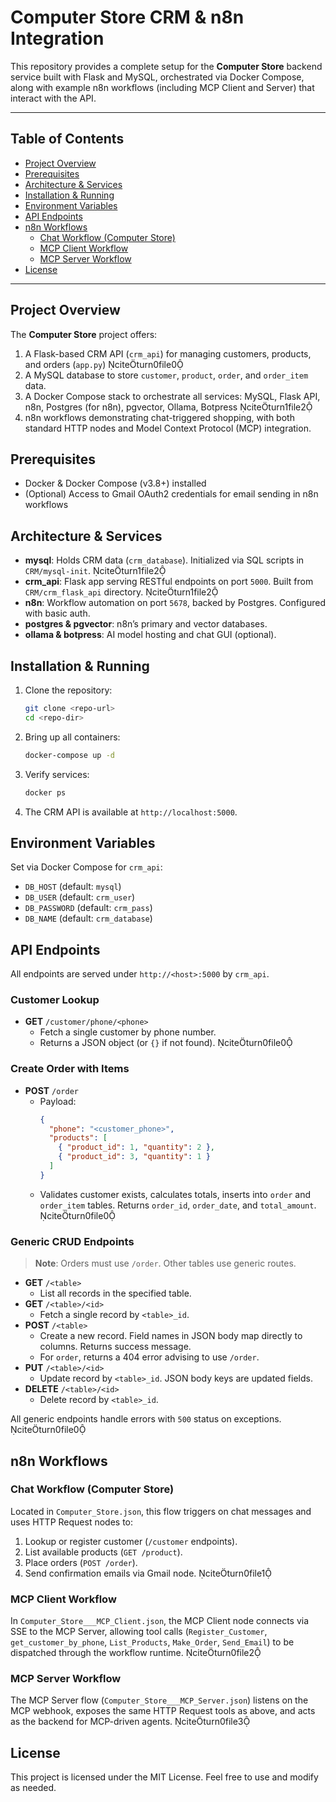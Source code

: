 # Computer Store CRM & n8n Integration

This repository provides a complete setup for the **Computer Store** backend service built with Flask and MySQL, orchestrated via Docker Compose, along with example n8n workflows (including MCP Client and Server) that interact with the API.

---

## Table of Contents
- [Project Overview](#project-overview)
- [Prerequisites](#prerequisites)
- [Architecture & Services](#architecture--services)
- [Installation & Running](#installation--running)
- [Environment Variables](#environment-variables)
- [API Endpoints](#api-endpoints)
- [n8n Workflows](#n8n-workflows)
  - [Chat Workflow (Computer Store)](#chat-workflow-computer-store)
  - [MCP Client Workflow](#mcp-client-workflow)
  - [MCP Server Workflow](#mcp-server-workflow)
- [License](#license)

---

## Project Overview
The **Computer Store** project offers:

1. A Flask-based CRM API (`crm_api`) for managing customers, products, and orders (`app.py`) citeturn0file0
2. A MySQL database to store `customer`, `product`, `order`, and `order_item` data.
3. A Docker Compose stack to orchestrate all services: MySQL, Flask API, n8n, Postgres (for n8n), pgvector, Ollama, Botpress citeturn1file2
4. n8n workflows demonstrating chat-triggered shopping, with both standard HTTP nodes and Model Context Protocol (MCP) integration.

## Prerequisites
- Docker & Docker Compose (v3.8+) installed
- (Optional) Access to Gmail OAuth2 credentials for email sending in n8n workflows

## Architecture & Services
- **mysql**: Holds CRM data (`crm_database`). Initialized via SQL scripts in `CRM/mysql-init`. citeturn1file2
- **crm_api**: Flask app serving RESTful endpoints on port `5000`. Built from `CRM/crm_flask_api` directory. citeturn1file2
- **n8n**: Workflow automation on port `5678`, backed by Postgres. Configured with basic auth.
- **postgres & pgvector**: n8n’s primary and vector databases.
- **ollama & botpress**: AI model hosting and chat GUI (optional).

## Installation & Running

1. Clone the repository:
   ```bash
   git clone <repo-url>
   cd <repo-dir>
   ```
2. Bring up all containers:
   ```bash
   docker-compose up -d
   ```
3. Verify services:
   ```bash
   docker ps
   ```
4. The CRM API is available at `http://localhost:5000`.

## Environment Variables
Set via Docker Compose for `crm_api`:

- `DB_HOST` (default: `mysql`)
- `DB_USER` (default: `crm_user`)
- `DB_PASSWORD` (default: `crm_pass`)
- `DB_NAME` (default: `crm_database`)

## API Endpoints

All endpoints are served under `http://<host>:5000` by `crm_api`.

### Customer Lookup
- **GET** `/customer/phone/<phone>`
  - Fetch a single customer by phone number.
  - Returns a JSON object (or `{}` if not found). citeturn0file0

### Create Order with Items
- **POST** `/order`
  - Payload:
    ```json
    {
      "phone": "<customer_phone>",
      "products": [
        { "product_id": 1, "quantity": 2 },
        { "product_id": 3, "quantity": 1 }
      ]
    }
    ```
  - Validates customer exists, calculates totals, inserts into `order` and `order_item` tables. Returns `order_id`, `order_date`, and `total_amount`. citeturn0file0

### Generic CRUD Endpoints
> **Note**: Orders must use `/order`. Other tables use generic routes.

- **GET** `/<table>`
  - List all records in the specified table.
- **GET** `/<table>/<id>`
  - Fetch a single record by `<table>_id`.
- **POST** `/<table>`
  - Create a new record. Field names in JSON body map directly to columns. Returns success message.
  - For `order`, returns a 404 error advising to use `/order`.
- **PUT** `/<table>/<id>`
  - Update record by `<table>_id`. JSON body keys are updated fields.
- **DELETE** `/<table>/<id>`
  - Delete record by `<table>_id`.

All generic endpoints handle errors with `500` status on exceptions. citeturn0file0

## n8n Workflows

### Chat Workflow (Computer Store)
Located in `Computer_Store.json`, this flow triggers on chat messages and uses HTTP Request nodes to:

1. Lookup or register customer (`/customer` endpoints). 
2. List available products (`GET /product`).
3. Place orders (`POST /order`).
4. Send confirmation emails via Gmail node. citeturn0file1

### MCP Client Workflow
In `Computer_Store___MCP_Client.json`, the MCP Client node connects via SSE to the MCP Server, allowing tool calls (`Register_Customer`, `get_customer_by_phone`, `List_Products`, `Make_Order`, `Send_Email`) to be dispatched through the workflow runtime. citeturn0file2

### MCP Server Workflow
The MCP Server flow (`Computer_Store___MCP_Server.json`) listens on the MCP webhook, exposes the same HTTP Request tools as above, and acts as the backend for MCP-driven agents. citeturn0file3

## License
This project is licensed under the MIT License. Feel free to use and modify as needed.
